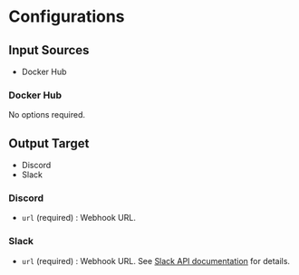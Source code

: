 # Configurations


## Input Sources

  - Docker Hub

### Docker Hub

No options required.


## Output Target

  - Discord
  - Slack

### Discord

  - `url` (required) : Webhook URL.

### Slack

  - `url` (required) : Webhook URL. See [Slack API documentation](https://api.slack.com/incoming-webhooks) for details.
